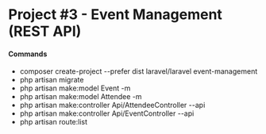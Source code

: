 # Project #3 - Event Management (REST API)

#### Commands
- composer create-project --prefer dist laravel/laravel event-management
- php artisan migrate
- php artisan make:model Event -m
- php artisan make:model Attendee -m
- php artisan make:controller Api/AttendeeController --api
- php artisan make:controller Api/EventController --api
- php artisan route:list
